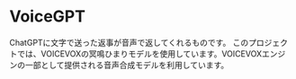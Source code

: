 # VoiceGPT
ChatGPTに文字で送った返事が音声で返してくれるものです。
このプロジェクトでは、VOICEVOXの冥鳴ひまりモデルを使用しています。VOICEVOXエンジンの一部として提供される音声合成モデルを利用しています。
